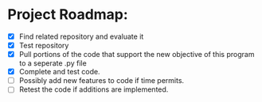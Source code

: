 # Project Roadmap:

- [x] Find related repository and evaluate it
- [x] Test repository
- [x] Pull portions of the code that support the new objective of this program to a seperate .py file
- [x] Complete and test code.
- [ ] Possibly add new features to code if time permits.
- [ ] Retest the code if additions are implemented.

